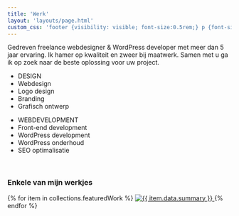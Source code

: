 ```yaml
---
title: 'Werk'
layout: 'layouts/page.html'
custom_css: 'footer {visibility: visible; font-size:0.5rem;} p {font-size: 2rem; font-family: Roboto;}'
---
```


Gedreven freelance webdesigner & WordPress developer met meer dan 5 jaar ervaring. Ik hamer op <span class="highlight">kwaliteit</span> en zweer bij <span class="highlight">maatwerk</span>. Samen met u ga ik op zoek naar de beste oplossing voor uw project.

<div id="table">
  <ul>
  </ul>
  <ul>
    <li><span class="highlight">DESIGN</span></li>
    <li>Webdesign</li>
    <li>Logo design</li>
    <li>Branding</li>
    <li>Grafisch ontwerp</li>
  </ul>

  <ul>
    <li><span class="highlight">WEBDEVELOPMENT</span></li>
    <li>Front-end development</li>
    <li>WordPress development</li>
    <li>WordPress onderhoud</li>
    <li>SEO optimalisatie</li>
  </ul>
</div>

<br>

### Enkele van mijn werkjes

<div id="work">
{% for item in collections.featuredWork %}
  <a class="effect" href="{{ item.url }}">
    <img src="{{ item.data.image }}" alt="{{ item.data.summary }}"/>
  </a>
{% endfor %}
</div>
